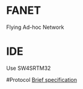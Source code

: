 # FANET
Flying Ad-hoc Network 

# IDE
Use SW4SRTM32

#Protocol
[Brief specification](https://github.com/3s1d/fanet-stm32/blob/master/Src/fanet/radio/protocol.txt)
